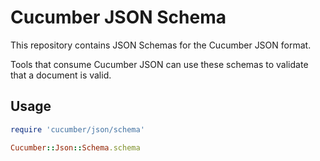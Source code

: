 # Cucumber JSON Schema

This repository contains JSON Schemas for the Cucumber JSON format.

Tools that consume Cucumber JSON can use these schemas to validate that a
document is valid.

## Usage

```ruby
require 'cucumber/json/schema'

Cucumber::Json::Schema.schema
```
